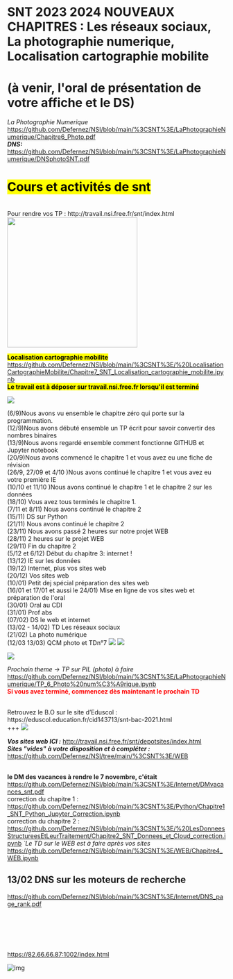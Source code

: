 # SNT 2023 2024  NOUVEAUX CHAPITRES :  Les réseaux sociaux, La photographie numerique, Localisation cartographie mobilite
# (à venir, l'oral de présentation de votre affiche et le DS)
<i>La Photographie Numerique </i><br> https://github.com/Defernez/NSI/blob/main/%3CSNT%3E/LaPhotographieNumerique/Chapitre6_Photo.pdf
<br><b><i>DNS: </i></b> https://github.com/Defernez/NSI/blob/main/%3CSNT%3E/LaPhotographieNumerique/DNSphotoSNT.pdf
 
<h1><mark>Cours et activités de snt</mark></h1>
<br>Pour rendre vos TP : http://travail.nsi.free.fr/snt/index.html <br>

<img src = "https://tse3.mm.bing.net/th?id=OIP.TA8oejPmTjZHziLE3akM1gHaE8&pid=Api&P=0&h=180" width = "300" />


<b><mark>Localisation cartographie mobilite </b></mark><br>
https://github.com/Defernez/NSI/blob/main/%3CSNT%3E/%20LocalisationCartographieMobilite/Chapitre7_SNT_Localisation_cartographie_mobilite.ipynb  <br>
<b><mark>Le travail est à déposer sur travail.nsi.free.fr lorsqu'il est terminé</b></mark><br>


<img src="https://tse3.mm.bing.net/th?id=OIP._YjJVhl-MwJO2d_cEAmuTQHaB2&pid=Api&P=0&h=180" />

(6/9)Nous avons vu ensemble le chapitre zéro qui porte sur la programmation.<br>
(12/9)Nous avons débuté ensemble un TP écrit pour savoir convertir des nombres binaires <br>
(13/9)Nous avons regardé ensemble comment fonctionne GITHUB et Jupyter notebook <br>
(20/9)Nous avons commencé le chapitre 1 et vous avez eu une fiche de révision <br>
(26/9, 27/09 et 4/10 )Nous avons continué le chapitre 1 et vous avez eu votre première IE <br>
(10/10 et 11/10 )Nous avons continué le chapitre 1 et le chapitre 2 sur les données <br>
(18/10) Vous avez tous terminés le chapitre 1. <br>
(7/11 et 8/11) Nous avons continué le chapitre 2 <br>
(15/11) DS sur Python <br>
(21/11) Nous avons continué le chapitre 2 <br>
(23/11) Nous avons passé 2 heures sur notre projet WEB <br>
(28/11) 2 heures sur le projet WEB <br>
(29/11) Fin du chapitre 2 <br>
(5/12 et 6/12) Début du chapitre 3: internet ! <br>
(13/12) IE sur les données  <br>
(19/12) Internet, plus vos sites web  <br>
(20/12) Vos sites web  <br>
(10/01) Petit dej spécial préparation des sites web <br>
(16/01 et 17/01 et aussi le 24/01) Mise en ligne de vos sites web et préparation de l'oral <br>
(30/01) Oral au CDI <br>
(31/01) Prof abs <br>
(07/02) DS le web et internet <br>
(13/02 - 14/02) TD Les réseaux sociaux  <br>
(21/02) La photo numérique <br>
(12/03 13/03) QCM photo et TDn°7
<img src="http://travail.nsi.free.fr/snt/affiches/CYBERHARCELEMENT.png" />
<img src="http://travail.nsi.free.fr/snt/affiches/afficheMC.jpg" />

<img src="https://tse3.mm.bing.net/th?id=OIP._YjJVhl-MwJO2d_cEAmuTQHaB2&pid=Api&P=0&h=180" />


<i>Prochain theme -> TP sur PIL (photo) à faire  </i><br> https://github.com/Defernez/NSI/blob/main/%3CSNT%3E/LaPhotographieNumerique/TP_6_Photo%20num%C3%A9rique.ipynb
<br>
<font color="red"><b>Si vous avez terminé, commencez dès maintenant le prochain TD</b></font>
<br> 



<br>
Retrouvez le B.O sur le site d’Eduscol : https://eduscol.education.fr/cid143713/snt-bac-2021.html
<br>
+++

<img src="https://amiga68k.com/wp-content/uploads/2022/05/A500_ws.png" />

<b><i>Vos sites web ICI :</i></b>
http://travail.nsi.free.fr/snt/depotsites/index.html <br>
<b><i>Sites "vides" à votre disposition et à compléter :</i></b>
https://github.com/Defernez/NSI/tree/main/%3CSNT%3E/WEB

<br><b>le DM des vacances à rendre le 7 novembre, c'était </b>https://github.com/Defernez/NSI/blob/main/%3CSNT%3E/Internet/DMvacances_snt.pdf
<br> correction du chapitre 1 : https://github.com/Defernez/NSI/blob/main/%3CSNT%3E/Python/Chapitre1_SNT_Python_Jupyter_Correction.ipynb
<br> correction du chapitre 2 : https://github.com/Defernez/NSI/blob/main/%3CSNT%3E/%20LesDonneesStructureesEtLeurTraitement/Chapitre2_SNT_Donnees_et_Cloud_correction.ipynb
<i>`Le TD sur le WEB est à faire après vos sites</i><br> https://github.com/Defernez/NSI/blob/main/%3CSNT%3E/WEB/Chapitre4_WEB.ipynb
## 13/02 DNS sur les moteurs de recherche
https://github.com/Defernez/NSI/blob/main/%3CSNT%3E/Internet/DNS_page_rank.pdf
<br><br><br><br><br><br>

https://82.66.66.87:1002/index.html

![img](https://bergson.paysdelaloire.e-lyco.fr/wp-content/uploads/sites/7/2021/01/NSI-et-autres-sp%C3%A9.jpg)
